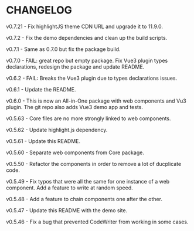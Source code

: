 # CHANGELOG

v0.7.21 - Fix highlightJS theme CDN URL and upgrade it to 11.9.0.

v0.7.2 - Fix the demo dependencies and clean up the build scripts.

v0.7.1 - Same as 0.7.0 but fix the package build.

v0.7.0 - FAIL: great repo but empty package. Fix Vue3 plugin types declarations, redesign the package and update
README.

v0.6.2 - FAIL: Breaks the Vue3 plugin due to types declarations issues.

v0.6.1 - Update the README.

v0.6.0 - This is now an All-in-One package with web components and Vu3 plugin. The git repo also adds Vue3 demo app and
tests.

v0.5.63 - Core files are no more strongly linked to web components.

v0.5.62 - Update highlight.js dependency.

v0.5.61 - Update this README.

v0.5.60 - Separate web components from Core package.

v0.5.50 - Refactor the components in order to remove a lot of ducplicate code.

v0.5.49 - Fix typos that were all the same for one instance of a web component. Add a feature to write at random speed.

v0.5.48 - Add a feature to chain components one after the other.

v0.5.47 - Update this README with the demo site.

v0.5.46 - Fix a bug that prevented CodeWriter from working in some cases.

